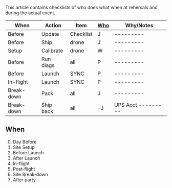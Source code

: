 This article contains checklists of who does what when at rehersals and during the actual event.

| When | Action | Item  | <a href="team.md">Who</a> | Why/Notes |
| --- | ---- | ---- | ---- | --------- |
| Before | Update | Checklist | J | --------- |
| Before | Ship | drone | J | --------- |
| Setup  | Calibrate | drone |  W | --------- |
| Before  | Run diags | all |  P | --------- |
| Before | Launch | SYNC | P | --------- |
| In-flight | Launch | SYNC | P | --------- |
| Break-down | Pack | all | J | --------- |
| Break-down | Ship back | all | -J | UPS Acct --------- |

## When

   0. Day Before
   0. Site Setup
   0. Before Launch
   0. After Launch
   0. In-flight
   0. Post-flight
   0. Site Break-down
   0. After party

